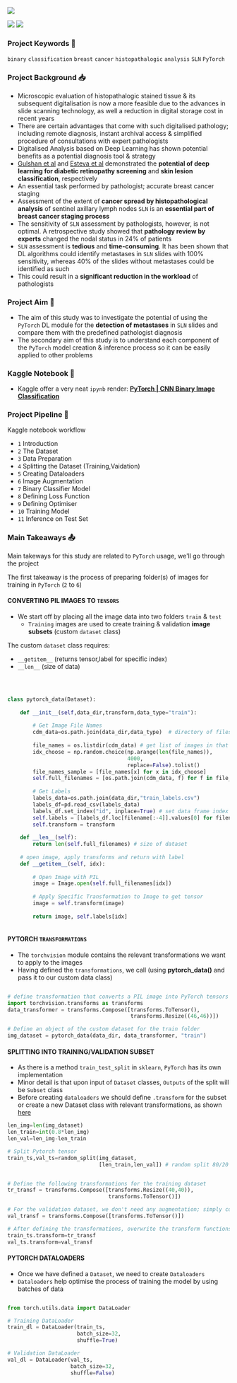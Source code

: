 
![](https://i.imgur.com/0oW3bQA.png)

![](https://camo.githubusercontent.com/d38e6cc39779250a2835bf8ed3a72d10dbe3b05fa6527baa3f6f1e8e8bd056bf/68747470733a2f2f696d672e736869656c64732e696f2f62616467652f436f64652d507974686f6e2d696e666f726d6174696f6e616c3f7374796c653d666c6174266c6f676f3d707974686f6e266c6f676f436f6c6f723d776869746526636f6c6f723d326262633861) ![](https://badgen.net/badge/status/organising/blue) 

### Project Keywords 📒

`binary` `classification` `breast` `cancer` `histopathalogic` `analysis` `SLN` `PyTorch`

### Project Background 📥

- Microscopic evaluation of histopathalogic stained tissue & its subsequent digitalisation is now a more feasible due to the advances in slide scanning technology, as well a reduction in digital storage cost in recent years
- There are certain advantages that come with such digitalised pathology; including remote diagnosis, instant archival access & simplified procedure of consultations with expert pathologists
- Digitalised Analysis based on Deep Learning has shown potential benefits as a potential diagnosis tool & strategy
- [Gulshan et al](https://jamanetwork.com/journals/jama/fullarticle/2588763) and [Esteva et al](https://pubmed.ncbi.nlm.nih.gov/28117445/) demonstrated the <b>potential of deep learning for diabetic retinopathy screening</b> and <b>skin lesion classification</b>, respectively
- An essential task performed by pathologist; accurate breast cancer staging 
- Assessment of the extent of **cancer spread by histopathological analysis** of sentinel axillary lymph nodes `SLN` is an **essential part of breast cancer staging process**
- The sensitivity of `SLN` assessment by pathologists, however, is not optimal. A retrospective study showed that **pathology review by experts** changed the nodal status in 24% of patients
- `SLN` assessment is <b>tedious</b> and <b>time-consuming</b>. It has been shown that DL algorithms could identify metastases in `SLN` slides with 100% sensitivity, whereas 40% of the slides without metastases could be identified as such
- This could result in a <b>significant reduction in the workload</b> of pathologists

### Project Aim 🎯 

- The aim of this study was to investigate the potential of using the `PyTorch` DL module for the <b>detection of metastases</b> in `SLN` slides and compare them with the predefined pathologist diagnosis
- The secondary aim of this study is to understand each component of the `PyTorch` model creation & inference process so it can be easily applied to other problems

### Kaggle Notebook 📖

- Kaggle offer a very neat `ipynb` render: **[PyTorch | CNN Binary Image Classification](https://www.kaggle.com/code/shtrausslearning/pytorch-cnn-binary-image-classification)**

### Project Pipeline 📑

Kaggle notebook workflow

- `1` Introduction
- `2` The Dataset
- `3` Data Preparation
- `4` Splitting the Dataset (Training,Vaidation)
- `5` Creating Dataloaders
- `6` Image Augmentation
- `7` Binary Classifier Model
- `8` Defining Loss Function 
- `9` Defining Optimiser
- `10` Training Model
- `11` Inference on Test Set

### Main Takeaways 📤

Main takeways for this study are related to `PyTorch` usage, we'll go through the project

The first takeaway is the process of preparing folder(s) of images for training in `PyTorch` (`2` to `6`)

#### CONVERTING PIL IMAGES TO `TENSORS`

- We start off by placing all the image data into two folders `train` & `test`
  - `Training` images are used to create training & validation **image subsets** (custom `dataset` class)

The custom `dataset` class requires:
- `__getitem__` (returns tensor,label for specific index)
- `__len__` (size of data)

<br>

```python

class pytorch_data(Dataset):
    
    def __init__(self,data_dir,transform,data_type="train"):      
    
        # Get Image File Names
        cdm_data=os.path.join(data_dir,data_type)  # directory of files
        
        file_names = os.listdir(cdm_data) # get list of images in that directory  
        idx_choose = np.random.choice(np.arange(len(file_names)), 
                                      4000,
                                      replace=False).tolist()
        file_names_sample = [file_names[x] for x in idx_choose]
        self.full_filenames = [os.path.join(cdm_data, f) for f in file_names_sample]   # get the full path to images
        
        # Get Labels
        labels_data=os.path.join(data_dir,"train_labels.csv") 
        labels_df=pd.read_csv(labels_data)
        labels_df.set_index("id", inplace=True) # set data frame index to id
        self.labels = [labels_df.loc[filename[:-4]].values[0] for filename in file_names_sample]  # obtained labels from df
        self.transform = transform
      
    def __len__(self):
        return len(self.full_filenames) # size of dataset
      
    # open image, apply transforms and return with label
    def __getitem__(self, idx):
        
        # Open Image with PIL
        image = Image.open(self.full_filenames[idx])  
        
        # Apply Specific Transformation to Image to get tensor
        image = self.transform(image) 
        
        return image, self.labels[idx]
        
```

#### PYTORCH `TRANSFORMATIONS`

- The `torchvision` module contains the relevant transformations we want to apply to the images
- Having defined the `transformations`, we call (using **pytorch_data()** and pass it to our custom data class)

```python

# define transformation that converts a PIL image into PyTorch tensors
import torchvision.transforms as transforms
data_transformer = transforms.Compose([transforms.ToTensor(),
                                       transforms.Resize((46,46))])

# Define an object of the custom dataset for the train folder
img_dataset = pytorch_data(data_dir, data_transformer, "train") 
```

#### SPLITTING INTO TRAINING/VALIDATION SUBSET

- As there is a method `train_test_split` in `sklearn`, `PyTorch` has its own implementation
- Minor detail is that upon input of `Dataset` classes, `Outputs` of the split will be `Subset` class
- Before creating `dataloaders` we should define `.transform` for the subset or create a new Dataset class with relevant transformations, as shown [here](https://github.com/shtrausslearning/DL-lib-references/blob/main/PyTorch/Subset_to_Dataset.py)

```python
len_img=len(img_dataset)
len_train=int(0.8*len_img)
len_val=len_img-len_train

# Split Pytorch tensor
train_ts,val_ts=random_split(img_dataset,
                             [len_train,len_val]) # random split 80/20
```

```python

# Define the following transformations for the training dataset
tr_transf = transforms.Compose([transforms.Resize((40,40)),
                                transforms.ToTensor()])

# For the validation dataset, we don't need any augmentation; simply convert images into tensors
val_transf = transforms.Compose([transforms.ToTensor()])

# After defining the transformations, overwrite the transform functions of train_ts, val_ts
train_ts.transform=tr_transf
val_ts.transform=val_transf

```

#### PYTORCH DATALOADERS

- Once we have defined a `Dataset`, we need to create `Dataloaders`
- `Dataloaders` help optimise the process of training the model by using batches of data

```python

from torch.utils.data import DataLoader

# Training DataLoader
train_dl = DataLoader(train_ts,
                      batch_size=32, 
                      shuffle=True)

# Validation DataLoader
val_dl = DataLoader(val_ts,
                    batch_size=32,
                    shuffle=False)
                    
```
